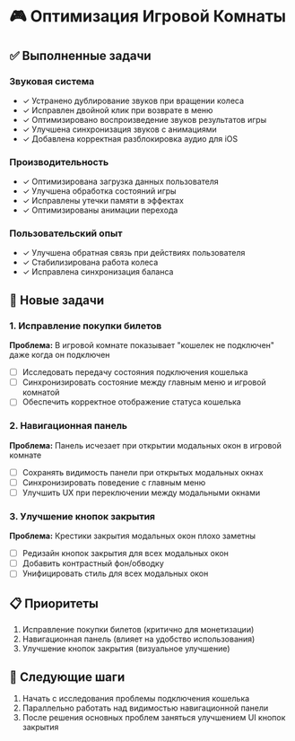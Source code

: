 # 🎮 Оптимизация Игровой Комнаты

## ✅ Выполненные задачи

### Звуковая система
- ✓ Устранено дублирование звуков при вращении колеса
- ✓ Исправлен двойной клик при возврате в меню
- ✓ Оптимизировано воспроизведение звуков результатов игры
- ✓ Улучшена синхронизация звуков с анимациями
- ✓ Добавлена корректная разблокировка аудио для iOS

### Производительность
- ✓ Оптимизирована загрузка данных пользователя
- ✓ Улучшена обработка состояний игры
- ✓ Исправлены утечки памяти в эффектах
- ✓ Оптимизированы анимации перехода

### Пользовательский опыт
- ✓ Улучшена обратная связь при действиях пользователя
- ✓ Стабилизирована работа колеса
- ✓ Исправлена синхронизация баланса

## 🎯 Новые задачи

### 1. Исправление покупки билетов
**Проблема:** В игровой комнате показывает "кошелек не подключен" даже когда он подключен
- [ ] Исследовать передачу состояния подключения кошелька
- [ ] Синхронизировать состояние между главным меню и игровой комнатой
- [ ] Обеспечить корректное отображение статуса кошелька

### 2. Навигационная панель
**Проблема:** Панель исчезает при открытии модальных окон в игровой комнате
- [ ] Сохранять видимость панели при открытых модальных окнах
- [ ] Синхронизировать поведение с главным меню
- [ ] Улучшить UX при переключении между модальными окнами

### 3. Улучшение кнопок закрытия
**Проблема:** Крестики закрытия модальных окон плохо заметны
- [ ] Редизайн кнопок закрытия для всех модальных окон
- [ ] Добавить контрастный фон/обводку
- [ ] Унифицировать стиль для всех модальных окон

## 📋 Приоритеты
1. Исправление покупки билетов (критично для монетизации)
2. Навигационная панель (влияет на удобство использования)
3. Улучшение кнопок закрытия (визуальное улучшение)

## 🔄 Следующие шаги
1. Начать с исследования проблемы подключения кошелька
2. Параллельно работать над видимостью навигационной панели
3. После решения основных проблем заняться улучшением UI кнопок закрытия 